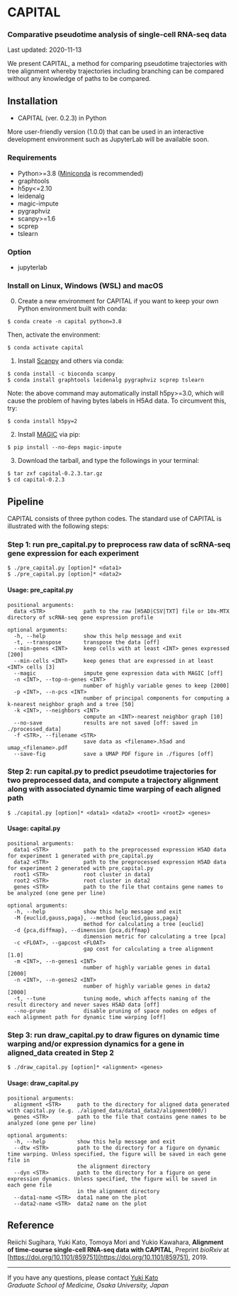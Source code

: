 # CAPITAL

### Comparative pseudotime analysis of single-cell RNA-seq data

Last updated: 2020-11-13

We present CAPITAL, a method for comparing pseudotime trajectories with tree alignment whereby trajectories including branching can be compared without any knowledge of paths to be compared.

## Installation
* CAPITAL (ver. 0.2.3) in Python

More user-friendly version (1.0.0) that can be used in an interactive development environment such as JupyterLab will be available soon.

### Requirements
* Python>=3.8 ([Miniconda](https://docs.conda.io/en/latest/miniconda.html) is recommended)
* graphtools
* h5py<=2.10
* leidenalg
* magic-impute
* pygraphviz
* scanpy>=1.6
* scprep
* tslearn

### Option
* jupyterlab

### Install on Linux, Windows (WSL) and macOS
0. Create a new environment for CAPITAL if you want to keep your own Python environment built with conda:
```
$ conda create -n capital python=3.8
```
Then, activate the environment:
```
$ conda activate capital
```

1. Install [Scanpy](https://scanpy.readthedocs.io/en/latest/index.html) and others via conda:
```
$ conda install -c bioconda scanpy
$ conda install graphtools leidenalg pygraphviz scprep tslearn
```
Note: the above command may automatically install h5py>=3.0, which will cause the problem of having bytes labels in H5Ad data. To circumvent this, try:
```
$ conda install h5py=2
```

2. Install [MAGIC](https://magic.readthedocs.io/en/stable/) via pip:
```
$ pip install --no-deps magic-impute
```

3. Download the tarball, and type the followings in your terminal:
```
$ tar zxf capital-0.2.3.tar.gz
$ cd capital-0.2.3
```

## Pipeline
CAPITAL consists of three python codes. The standard use of CAPITAL is illustrated with the following steps:

### Step 1: run pre_capital.py to preprocess raw data of scRNA-seq gene expression for each experiment
```
$ ./pre_capital.py [option]* <data1>
$ ./pre_capital.py [option]* <data2>
```

#### Usage: pre_capital.py
```
positional arguments:
  data <STR>            path to the raw [H5AD|CSV|TXT] file or 10x-MTX directory of scRNA-seq gene expression profile

optional arguments:
  -h, --help            show this help message and exit
  -t, --transpose       transpose the data [off]
  --min-genes <INT>     keep cells with at least <INT> genes expressed [200]
  --min-cells <INT>     keep genes that are expressed in at least <INT> cells [3]
  --magic               impute gene expression data with MAGIC [off]
  -n <INT>, --top-n-genes <INT>
                        number of highly variable genes to keep [2000]
  -p <INT>, --n-pcs <INT>
                        number of principal components for computing a k-nearest neighbor graph and a tree [50]
  -k <INT>, --neighbors <INT>
                        compute an <INT>-nearest neighbor graph [10]
  --no-save             results are not saved [off: saved in ./processed_data]
  -f <STR>, --filename <STR>
                        save data as <filename>.h5ad and umap_<filename>.pdf
  --save-fig            save a UMAP PDF figure in ./figures [off]
```

### Step 2: run capital.py to predict pseudotime trajectories for two preprocessed data, and compute a trajectory alignment along with associated dynamic time warping of each aligned path
```
$ ./capital.py [option]* <data1> <data2> <root1> <root2> <genes>
```

#### Usage: capital.py
```
positional arguments:
  data1 <STR>           path to the preprocessed expression H5AD data for experiment 1 generated with pre_capital.py
  data2 <STR>           path to the preprocessed expression H5AD data for experiment 2 generated with pre_capital.py
  root1 <STR>           root cluster in data1
  root2 <STR>           root cluster in data2
  genes <STR>           path to the file that contains gene names to be analyzed (one gene per line)

optional arguments:
  -h, --help            show this help message and exit
  -M {euclid,gauss,paga}, --method {euclid,gauss,paga}
                        method for calculating a tree [euclid]
  -d {pca,diffmap}, --dimension {pca,diffmap}
                        dimension metric for calculating a tree [pca]
  -c <FLOAT>, --gapcost <FLOAT>
                        gap cost for calculating a tree alignment [1.0]
  -m <INT>, --n-genes1 <INT>
                        number of highly variable genes in data1 [2000]
  -n <INT>, --n-genes2 <INT>
                        number of highly variable genes in data2 [2000]
  -t, --tune            tuning mode, which affects naming of the result directory and never saves H5AD data [off]
  --no-prune            disable pruning of space nodes on edges of each alignment path for dynamic time warping [off]
```

### Step 3: run draw_capital.py to draw figures on dynamic time warping and/or expression dynamics for a gene in aligned_data created in Step 2
```
$ ./draw_capital.py [option]* <alignment> <genes>
```

#### Usage: draw_capital.py
```
positional arguments:
  alignment <STR>     path to the directory for aligned data generated with capital.py (e.g. ./aligned_data/data1_data2/alignment000/)
  genes <STR>         path to the file that contains gene names to be analyzed (one gene per line)

optional arguments:
  -h, --help          show this help message and exit
  --dtw <STR>         path to the directory for a figure on dynamic time warping. Unless specified, the figure will be saved in each gene file in    
                      the alignment directory
  --dyn <STR>         path to the directory for a figure on gene expression dynamics. Unless specified, the figure will be saved in each gene file   
                      in the alignment directory
  --data1-name <STR>  data1 name on the plot
  --data2-name <STR>  data2 name on the plot
```

## Reference
Reiichi Sugihara, Yuki Kato, Tomoya Mori and Yukio Kawahara,
**Alignment of time-course single-cell RNA-seq data with CAPITAL**,
Preprint *bioRxiv* at [https://doi.org/10.1101/859751](https://doi.org/10.1101/859751), 2019.

---
If you have any questions, please contact [Yuki Kato](http://www.med.osaka-u.ac.jp/pub/rna/ykato/en/)  
*Graduate School of Medicine, Osaka University, Japan*

